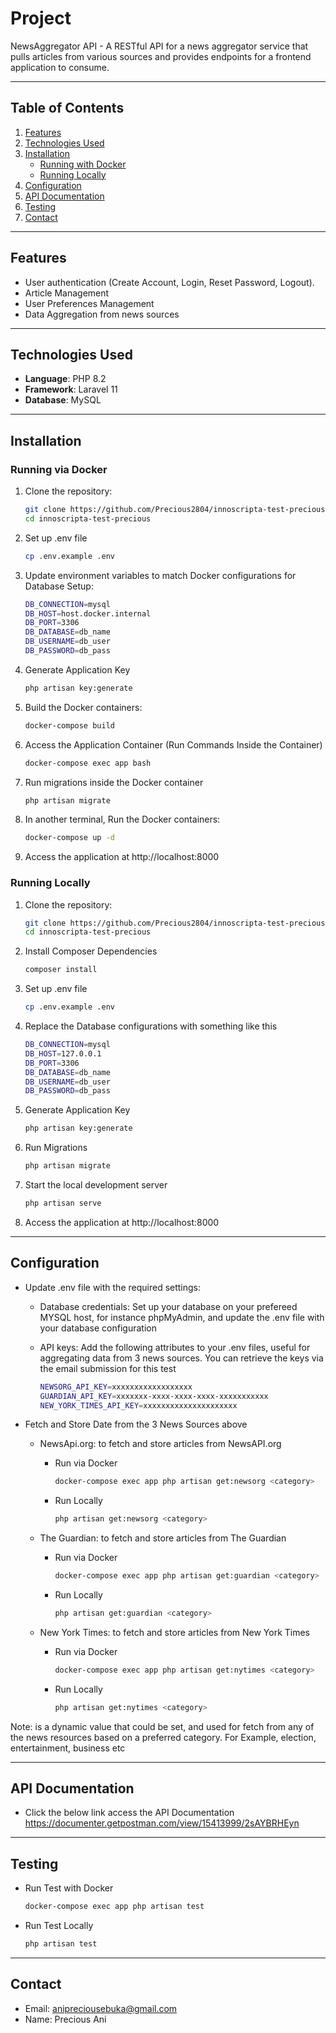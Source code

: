 # **Project**

NewsAggregator API - A RESTful API for a news aggregator service that pulls articles from various sources and provides endpoints for a frontend application to consume.

---

## **Table of Contents**

1. [Features](#features)
2. [Technologies Used](#technologies-used)
3. [Installation](#installation)
    - [Running with Docker](#running-via-docker)
    - [Running Locally](#running-locally)
4. [Configuration](#configuration)
5. [API Documentation](#api-documentation)
6. [Testing](#testing)
7. [Contact](#contact)

---

## **Features**

-   User authentication (Create Account, Login, Reset Password, Logout).
-   Article Management
-   User Preferences Management
-   Data Aggregation from news sources

---

## **Technologies Used**

-   **Language**: PHP 8.2
-   **Framework**: Laravel 11
-   **Database**: MySQL

---

## **Installation**

### **Running via Docker**

1. Clone the repository:

    ```bash
    git clone https://github.com/Precious2804/innoscripta-test-precious.git
    cd innoscripta-test-precious

    ```

2. Set up .env file

    ```bash
    cp .env.example .env

    ```

3. Update environment variables to match Docker configurations for Database Setup:

    ```bash
    DB_CONNECTION=mysql
    DB_HOST=host.docker.internal
    DB_PORT=3306
    DB_DATABASE=db_name
    DB_USERNAME=db_user
    DB_PASSWORD=db_pass

    ```

4. Generate Application Key

    ```bash
    php artisan key:generate

    ```

5. Build the Docker containers:

    ```bash
    docker-compose build

    ```

6. Access the Application Container (Run Commands Inside the Container)

    ```bash
    docker-compose exec app bash

    ```

7. Run migrations inside the Docker container

    ```bash
    php artisan migrate

    ```

8. In another terminal, Run the Docker containers:

    ```bash
    docker-compose up -d

    ```

9. Access the application at http://localhost:8000

### **Running Locally**

1. Clone the repository:

    ```bash
    git clone https://github.com/Precious2804/innoscripta-test-precious.git
    cd innoscripta-test-precious

    ```

2. Install Composer Dependencies

    ```bash
    composer install

    ```

3. Set up .env file

    ```bash
    cp .env.example .env

    ```

4. Replace the Database configurations with something like this

    ```bash
    DB_CONNECTION=mysql
    DB_HOST=127.0.0.1
    DB_PORT=3306
    DB_DATABASE=db_name
    DB_USERNAME=db_user
    DB_PASSWORD=db_pass

    ```

5. Generate Application Key

    ```bash
    php artisan key:generate

    ```

6. Run Migrations

    ```bash
    php artisan migrate

    ```

7. Start the local development server

    ```bash
    php artisan serve

    ```

8. Access the application at http://localhost:8000

---

## **Configuration**

-   Update .env file with the required settings:

    -   Database credentials: Set up your database on your prefereed MYSQL host, for instance phpMyAdmin, and update the .env file with your database configuration

    -   API keys: Add the following attributes to your .env files, useful for aggregating data from 3 news sources. You can retrieve the keys via the email submission for this test
        ```bash
        NEWSORG_API_KEY=xxxxxxxxxxxxxxxxxx
        GUARDIAN_API_KEY=xxxxxxx-xxxx-xxxx-xxxx-xxxxxxxxxxx
        NEW_YORK_TIMES_API_KEY=xxxxxxxxxxxxxxxxxxxxx
        ```

-   Fetch and Store Date from the 3 News Sources above

    -   NewsApi.org: to fetch and store articles from NewsAPI.org

        -   Run via Docker
            ```bash
            docker-compose exec app php artisan get:newsorg <category>
            ```
        -   Run Locally
            ```bash
            php artisan get:newsorg <category>
            ```

    -   The Guardian: to fetch and store articles from The Guardian

        -   Run via Docker
            ```bash
            docker-compose exec app php artisan get:guardian <category>
            ```
        -   Run Locally
            ```bash
            php artisan get:guardian <category>
            ```

    -   New York Times: to fetch and store articles from New York Times
        -   Run via Docker
            ```bash
            docker-compose exec app php artisan get:nytimes <category>
            ```
        -   Run Locally
            ```bash
            php artisan get:nytimes <category>
            ```

Note: <category> is a dynamic value that could be set, and used for fetch from any of the news resources based on a preferred category. For Example, election, entertainment, business etc

---

## **API Documentation**

-   Click the below link access the API Documentation
    https://documenter.getpostman.com/view/15413999/2sAYBRHEyn

---

## **Testing**

-   Run Test with Docker

    ```bash
    docker-compose exec app php artisan test

    ```

-   Run Test Locally
    ```bash
    php artisan test
    ```

---

## **Contact**

-   Email: anipreciousebuka@gmail.com
-   Name: Precious Ani
